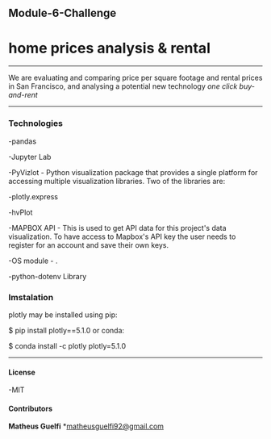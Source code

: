 ## Module-6-Challenge

# home prices analysis & rental 
---

We are evaluating and comparing price per square footage and rental prices in San Francisco, and analysing a potential new technology *one click buy-and-rent* 

---
### Technologies
-pandas 

-Jupyter Lab 

-PyVizlot - Python visualization package that provides a single platform for accessing multiple visualization libraries. Two of the libraries are:

-plotly.express  

-hvPlot 

-MAPBOX API - This is used to get API data for this project's data visualization. To have access to Mapbox's API key the user needs to register for an account and save their own keys.

-OS module - .

-python-dotenv Library 

### Imstalation

plotly may be installed using pip:

$ pip install plotly==5.1.0
or conda:

$ conda install -c plotly plotly=5.1.0

---
#### License
-MIT

#### Contributors
**Matheus Guelfi**
*matheusguelfi92@gmail.com